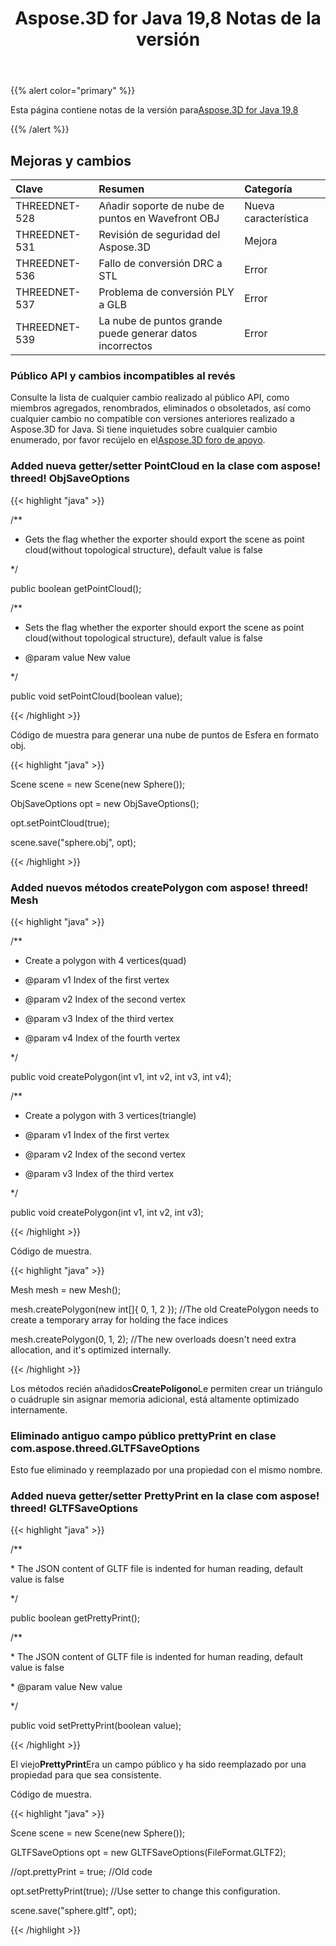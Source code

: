 ﻿---
title: Aspose.3D for Java 19,8 Notas de la versión
type: docs
weight: 50
url: /es/java/aspose-3d-for-java-19-8-release-notes/
---
{{% alert color="primary" %}} 

Esta página contiene notas de la versión para[Aspose.3D for Java 19,8](https://repository.aspose.com/webapp/#/artifacts/browse/tree/General/repo/com/aspose/aspose-3d/19.8)

{{% /alert %}} 
## **Mejoras y cambios**

|**Clave**|**Resumen**|**Categoría**|
|:- |:- |:- |
|THREEDNET-528|Añadir soporte de nube de puntos en Wavefront OBJ|Nueva característica|
|THREEDNET-531|Revisión de seguridad del Aspose.3D|Mejora|
|THREEDNET-536 |Fallo de conversión DRC a STL|Error|
|THREEDNET-537|Problema de conversión PLY a GLB|Error|
|THREEDNET-539|La nube de puntos grande puede generar datos incorrectos|Error|
### **Público API y cambios incompatibles al revés**
Consulte la lista de cualquier cambio realizado al público API, como miembros agregados, renombrados, eliminados o obsoletados, así como cualquier cambio no compatible con versiones anteriores realizado a Aspose.3D for Java. Si tiene inquietudes sobre cualquier cambio enumerado, por favor recújelo en el[Aspose.3D foro de apoyo](https://forum.aspose.com/c/3d).
### **Added nueva getter/setter PointCloud en la clase com aspose! threed! ObjSaveOptions**
{{< highlight "java" >}}

 /**

 * Gets the flag whether the exporter should export the scene as point cloud(without topological structure), default value is false

 */

public boolean getPointCloud();

/**

 * Sets the flag whether the exporter should export the scene as point cloud(without topological structure), default value is false

 * @param value New value

 */

public void setPointCloud(boolean value);

{{< /highlight >}}

Código de muestra para generar una nube de puntos de Esfera en formato obj.

{{< highlight "java" >}}

 Scene scene = new Scene(new Sphere());

ObjSaveOptions opt = new ObjSaveOptions();

opt.setPointCloud(true);

scene.save("sphere.obj", opt);

{{< /highlight >}}
### **Added nuevos métodos createPolygon com aspose! threed! Mesh**
{{< highlight "java" >}}

 /**

 * Create a polygon with 4 vertices(quad)

 * @param v1 Index of the first vertex

 * @param v2 Index of the second vertex

 * @param v3 Index of the third vertex

 * @param v4 Index of the fourth vertex

 */

public void createPolygon(int v1, int v2, int v3, int v4);

/**

 * Create a polygon with 3 vertices(triangle)

 * @param v1 Index of the first vertex

 * @param v2 Index of the second vertex

 * @param v3 Index of the third vertex

 */

public void createPolygon(int v1, int v2, int v3);

{{< /highlight >}}

Código de muestra.

{{< highlight "java" >}}

 Mesh mesh = new Mesh();

mesh.createPolygon(new int[]{ 0, 1, 2 }); //The old CreatePolygon needs to create a temporary array for holding the face indices

mesh.createPolygon(0, 1, 2); //The new overloads doesn't need extra allocation, and it's optimized internally.

{{< /highlight >}}

Los métodos recién añadidos**CreatePolígono**Le permiten crear un triángulo o cuádruple sin asignar memoria adicional, está altamente optimizado internamente.


### **Eliminado antiguo campo público prettyPrint en clase com.aspose.threed.GLTFSaveOptions**
Esto fue eliminado y reemplazado por una propiedad con el mismo nombre.
### **Added nueva getter/setter PrettyPrint en la clase com aspose! threed! GLTFSaveOptions**
{{< highlight "java" >}}

 /**

\* The JSON content of GLTF file is indented for human reading, default value is false

*/

public boolean getPrettyPrint();

/**

\* The JSON content of GLTF file is indented for human reading, default value is false

\* @param value New value

*/

public void setPrettyPrint(boolean value);

{{< /highlight >}}

El viejo**PrettyPrint**Era un campo público y ha sido reemplazado por una propiedad para que sea consistente.

Código de muestra.

{{< highlight "java" >}}

 Scene scene = new Scene(new Sphere());

GLTFSaveOptions opt = new GLTFSaveOptions(FileFormat.GLTF2);

//opt.prettyPrint = true; //Old code

opt.setPrettyPrint(true); //Use setter to change this configuration.

scene.save("sphere.gltf", opt);

{{< /highlight >}}





